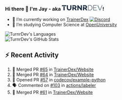 ### Hi there 👋 I'm Jay - aka <img src="https://raw.githubusercontent.com/TurnrDev/TurnrDev/master/Logo/SVG/TurnrDev_Logo_Dark%20Blue%20%26%20Teal.svg" alt="TurnrDev" height="17.5px">!

- 🔭 I’m currently working on [TrainerDex](https://www.github.com/TrainerDex) [![Discord](https://discordapp.com/api/v6/guilds/364313717720219651/widget.png?style=shield)](http://discord.trainerdex.co.uk/)
- 🤔 I’m studying Computer Science at [OpenUniversity](http://www.open.ac.uk/courses/computing-it/degrees/bsc-computing-it-software-q62-soft)

![TurnrDev's Languages](https://github-readme-stats.vercel.app/api/top-langs/?username=TurnrDev&layout=compact&hide_border=true&title_color=1fa6aa&text_color=233247)
<br>
![TurnrDev's GitHub Stats](https://github-readme-stats.vercel.app/api?username=TurnrDev&show_icons=true&hide_border=true&count_private=true&include_all_commits=true&icon_color=1fa6aa&title_color=1fa6aa&text_color=233247)
<br>

## :zap: Recent Activity

<!--START_SECTION:activity-->
1. 🎉 Merged PR [#65](https://github.com/TrainerDex/Website/pull/65) in [TrainerDex/Website](https://github.com/TrainerDex/Website)
2. 🎉 Merged PR [#64](https://github.com/TrainerDex/Website/pull/64) in [TrainerDex/Website](https://github.com/TrainerDex/Website)
3. 💪 Opened PR [#57](https://github.com/codecov/example-python/pull/57) in [codecov/example-python](https://github.com/codecov/example-python)
4. 🗣 Commented on [#103](https://github.com/actions/labeler/issues/103) in [actions/labeler](https://github.com/actions/labeler)
5. 🎉 Merged PR [#61](https://github.com/TrainerDex/Website/pull/61) in [TrainerDex/Website](https://github.com/TrainerDex/Website)
<!--END_SECTION:activity-->
